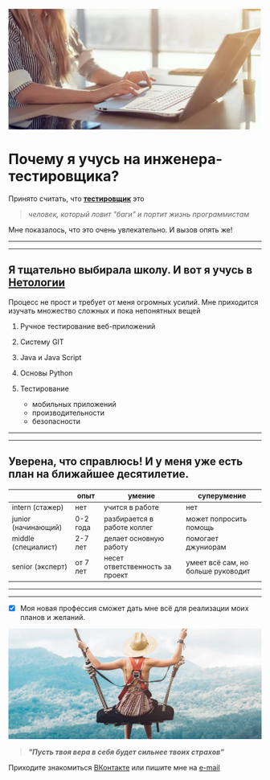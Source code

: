 ![Мой путь в IT](1.png)

# Почему я учусь на инженера- тестировщика?

Принято считать, что <u>**тестировщик**</u> это

> *человек, который ловит "баги" и портит жизнь программистам*

Мне показалось, что это очень увлекательно. И вызов опять же!

***
***

## Я тщательно выбирала школу. И вот я учусь в [**Нетологии**](https://netology.ru/programs/qa-middle "На курсе QA")

Процесс не прост и требует от меня огромных усилий. Мне приходится изучать множество сложных и пока непонятных вещей

1. Ручное тестирование веб-приложений
2. Систему GIT
3. Java и Java Script
4. Основы Python
5. Тестирование

    - мобильных приложений
    - производительности
    - безопасности

***
***

## Уверена, что справлюсь! И у меня уже есть план на ближайшее десятилетие.

|                       |опыт        |умение                            |суперумение                          |
|-----------------------|------------|----------------------------------|-------------------------------------|
|intern (стажер)        |нет         |учится в работе                   |нет                                  |
|junior (начинающий)    |0-2 года    |разбирается в работе коллег       |может попросить помощь               |
|middle (специалист)    |2-7 лет     |делает основную работу            |помогает джуниорам                   |
|senior (эксперт)       |от 7 лет    |несет ответственность за проект   |умеет всё сам, но больше руководит   |

***
***

- [x] Моя новая профессия сможет дать мне всё для реализации моих планов и желаний. 

![Мечты должны исполняться!](2.png)

> ***"Пусть твоя вера в себя будет сильнее твоих страхов"***
> 
Приходите знакомиться [ВКонтакте](https://vk.com/maribu2411) или пишите мне на [e-mail](maribu2411@gmail.com "maribu2411@gmail.com")

